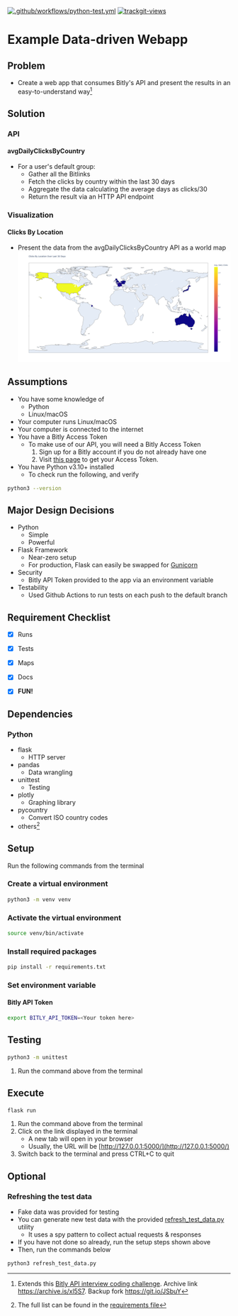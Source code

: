 [![.github/workflows/python-test.yml](https://github.com/pbierkortte/Example-Bitly-Webapp/actions/workflows/python-test.yml/badge.svg)](https://github.com/pbierkortte/Example-Bitly-Webapp/actions/workflows/python-test.yml)
<a href="https://trackgit.com">
<img src="https://us-central1-trackgit-analytics.cloudfunctions.net/token/ping/ky4bzh33s7b3glzgmnky" alt="trackgit-views" />
</a>


# Example Data-driven Webapp


## Problem
* Create a web app that consumes Bitly's API and present the results in an easy-to-understand way[^1]

## Solution
### API
#### avgDailyClicksByCountry
* For a user's default group:
  * Gather all the Bitlinks
  * Fetch the clicks by country within the last 30 days
  * Aggregate the data calculating the average days as clicks/30
  * Return the result via an HTTP API endpoint

### Visualization
#### Clicks By Location
* Present the data from the avgDailyClicksByCountry API as a world map
![Clicks By Location](clicks-by-location-map.png)

## Assumptions
* You have some knowledge of
  * Python
  * Linux/macOS
* Your computer runs Linux/macOS
* Your computer is connected to the internet
* You have a Bitly Access Token
  * To make use of our API, you will need a Bitly Access Token
    1. Sign up for a Bitly account if you do not already have one
    2. Visit [this page](https://bitly.is/accesstoken) to get your Access Token.
* You have Python v3.10+ installed
  * To check run the following, and verify
```bash
python3 --version
```

## Major Design Decisions
* Python
  * Simple
  * Powerful
* Flask Framework
  * Near-zero setup
  * For production, Flask can easily be swapped for [Gunicorn](https://gunicorn.org/)
* Security
  * Bitly API Token provided to the app via an environment variable
* Testability
  * Used Github Actions to run tests on each push to the default branch


## Requirement Checklist
* [x] Runs
* [x] Tests
* [x] Maps
* [x] Docs
* [x] **FUN!**


## Dependencies
### Python
* flask
  * HTTP server  
* pandas
  * Data wrangling 
* unittest
  * Testing 
* plotly
  *  Graphing library
* pycountry
  * Convert ISO country codes 
* others[^2]


## Setup
Run the following commands from the terminal

### Create a virtual environment 
```bash
python3 -m venv venv
```

### Activate the virtual environment
```bash
source venv/bin/activate
```

### Install required packages
```bash
pip install -r requirements.txt
```

### Set environment variable
#### Bitly API Token
```bash
export BITLY_API_TOKEN=<Your token here>
```


## Testing
```bash
python3 -m unittest
```
1. Run the command above from the terminal


## Execute
```bash
flask run
```
1. Run the command above from the terminal
2. Click on the link displayed in the terminal
   * A new tab will open in your browser
   * Usually, the URL will be [http://127.0.0.1:5000/](http://127.0.0.1:5000/)
3. Switch back to the terminal and press CTRL+C to quit


## Optional

### Refreshing the test data
* Fake data was provided for testing 
* You can generate new test data with the provided [refresh_test_data.py](refresh_test_data.py) utility
  * It uses a spy pattern to collect actual requests & responses
* If you have not done so already, run the setup steps shown above
* Then, run the commands below
```bash
python3 refresh_test_data.py
```


[^1]: Extends this [Bitly API interview coding challenge](https://git.io/JSba4). Archive link https://archive.is/xl5S7. Backup fork https://git.io/JSbuY

[^2]: The full list can be found in the [requirements file](requirements.txt)

